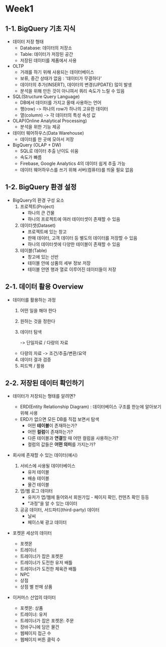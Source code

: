 
# Week1

## 1-1. BigQuery 기초 지식
- 데이터 저장 형태
    - Database: 데이터의 저장소
    - Table: 데이터가 저장된 공간
    - 저장된 데이터를 제품에서 사용
- OLTP
    - 거래를 하기 위해 사용되는 데이터베이스
    - 보류, 중간 상태가 없음  :  '데이터가 무결하다'
    - 데이터의 추가(INSERT), 데이터의 변경(UPDATE) 많이 발생
    - 분석을 위해 만든 것이 아니여서 쿼리 속도가 느릴 수 있음
- SQL(Structure Query Language)
    - DB에서 데이터를 가지고 올때 사용하는 언어
    - 행(row) -> 하나의 row가 하나의 고유한 데이터
    - 열(column) -> 각 데이터의 특성 속성 값
- OLAP(Online Analytical Processing)
    - 분석을 위한 기능 제공
- 데이터 웨어하우스(Data Warehouse)
    - 데이터를 한 곳에 모아서 저장
- BigQuery (OLAP + DW)
    - SQL로 데이터 추출 난이도 쉬움
    - 속도가 빠름
    - Firebase, Google Analytics 4의 데이터 쉽게 추출 가능
    - 데이터 웨어하우스를 쓰기 위해 서버(컴퓨터)를 띄울 필요 없음

## 1-2. BigQuery 환경 설정

- BigQuery의 환경 구성 요소
    1. 프로젝트(Project)
        - 하나의 큰 건물
        - 하나의 프로젝트에 여러 데이터셋이 존재할 수 있음
    2. 데이터셋(Dataset)
        - 프로젝트에 있는 창고
        - 판매 데이터, 고객 데이터 등 별도의 데이터를 저장할 수 있음
        - 하나의 데이터셋에 다양한 테이블이 존재할 수 있음
    3. 테이블(Table)
        - 창고에 있는 선반
        - 테이블 안에 상품의 세부 정보 저장
        - 테이블 안엔 행과 열로 이루어진 데이터들이 저장

## 2-1. 데이터 활용 Overview
- 데이터를 활용하는 과정
    1. 어떤 일을 해야 한다
    2. 원하는 것을 정한다
    3. 데이터 탐색
        
        -> 단일자료 / 다량의 자료
    - 다량의 자료 -> 조건/추출/변환/요약

    4. 데이터 결과 검증
    5. 피드백 / 활용

## 2-2. 저장된 데이터 확인하기

- 데이터가 저장되는 형태를 알려면?
    - ERD(Entity Relationship Diagram)
    : 데이터베이스 구조를 한눈에 알아보기 위해 사용
    - ERD가 없으면 모든 DB를 직접 보면서 탐색
        - 어떤 **테이블**이 존재하는가?
        - 어떤 **컬럼**이 존재하는가?
        - 다른 테이블과 **연결**할 때 어떤 컬럼을 사용하는가?
        - 컬럼의 값들은 **어떤 의미**를 가지는가?

- 회사에 존재할 수 있는 데이터(예시)
    1. 서비스에 사용될 데이터베이스
        - 유저 테이블
        - 배송 테이블
        - 물건 테이블
    2. 앱/웹 로그 데이터
        - 유저가 앱/웹에 들어와서 회원가입 - 페이지 확인, 컨텐츠 확인 등등
        - "과정"을 알 수 있는 데이터
    3. 공공 데이터, 서드파티(third-party) 데이터
        - 날씨
        - 페이스북 광고 데이터

- 포켓몬 세상의 데이터
    - 포켓몬
    - 트레이너
    - 트레이너가 잡은 포켓몬
    - 트레이너가 도전한 유저 배틀
    - 트레이너가 도전한 체육관 배틀
    - NPC
    - 상점
    - 상점 별 판매 상품
- 이커머스 산업의 데이터
    - 포켓몬: 상품
    - 트레이너: 유저
    - 트레이너가 잡은 포켓몬: 주문
    - 장바구니에 담은 물건
    - 웹페이지 접근 수
    - 웹페이지 버튼 클릭 수